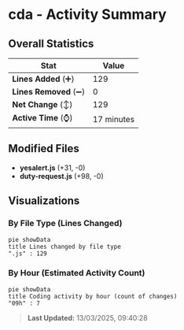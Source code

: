 # cda - Activity Summary 

## Overall Statistics

| Stat                   | Value                                                             |
| ---------------------- | ----------------------------------------------------------------- |
| **Lines Added** (➕)   | 129                                          |
| **Lines Removed** (➖) | 0                                        |
| **Net Change** (↕)    | 129                |
| **Active Time** (⌚)   | 17 minutes |


## Modified Files
- **yesalert.js** (+31, -0)
- **duty-request.js** (+98, -0)

## Visualizations

### By File Type (Lines Changed)

```mermaid
pie showData
title Lines changed by file type
".js" : 129
```

### By Hour (Estimated Activity Count)

```mermaid
pie showData
title Coding activity by hour (count of changes)
"09h" : 7
```


> **Last Updated:** 13/03/2025, 09:40:28